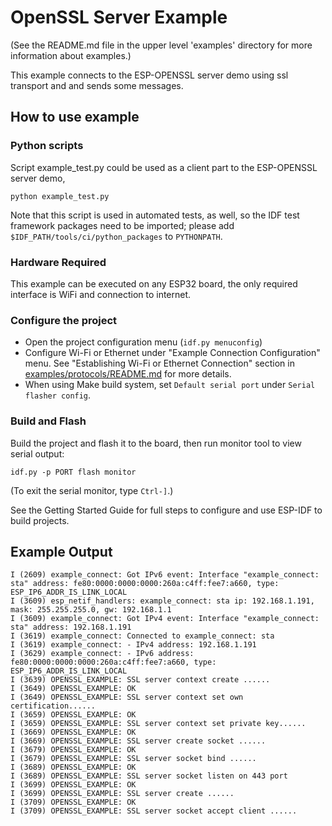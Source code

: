 # OpenSSL Server Example

(See the README.md file in the upper level 'examples' directory for more information about examples.)

This example connects to the ESP-OPENSSL server demo using ssl transport and and sends some messages.

## How to use example

### Python scripts

Script example_test.py could be used as a client part to the ESP-OPENSSL server demo,

```
python example_test.py
```
Note that this script is used in automated tests, as well, so the IDF test framework packages need to be imported;
please add `$IDF_PATH/tools/ci/python_packages` to `PYTHONPATH`.

### Hardware Required

This example can be executed on any ESP32 board, the only required interface is WiFi and connection to internet.

### Configure the project

* Open the project configuration menu (`idf.py menuconfig`)
* Configure Wi-Fi or Ethernet under "Example Connection Configuration" menu. See "Establishing Wi-Fi or Ethernet Connection" section in [examples/protocols/README.md](../../README.md) for more details.
* When using Make build system, set `Default serial port` under `Serial flasher config`.

### Build and Flash

Build the project and flash it to the board, then run monitor tool to view serial output:

```
idf.py -p PORT flash monitor
```

(To exit the serial monitor, type ``Ctrl-]``.)

See the Getting Started Guide for full steps to configure and use ESP-IDF to build projects.

## Example Output

```
I (2609) example_connect: Got IPv6 event: Interface "example_connect: sta" address: fe80:0000:0000:0000:260a:c4ff:fee7:a660, type: ESP_IP6_ADDR_IS_LINK_LOCAL
I (3609) esp_netif_handlers: example_connect: sta ip: 192.168.1.191, mask: 255.255.255.0, gw: 192.168.1.1
I (3609) example_connect: Got IPv4 event: Interface "example_connect: sta" address: 192.168.1.191
I (3619) example_connect: Connected to example_connect: sta
I (3619) example_connect: - IPv4 address: 192.168.1.191
I (3629) example_connect: - IPv6 address: fe80:0000:0000:0000:260a:c4ff:fee7:a660, type: ESP_IP6_ADDR_IS_LINK_LOCAL
I (3639) OPENSSL_EXAMPLE: SSL server context create ......
I (3649) OPENSSL_EXAMPLE: OK
I (3649) OPENSSL_EXAMPLE: SSL server context set own certification......
I (3659) OPENSSL_EXAMPLE: OK
I (3659) OPENSSL_EXAMPLE: SSL server context set private key......
I (3669) OPENSSL_EXAMPLE: OK
I (3669) OPENSSL_EXAMPLE: SSL server create socket ......
I (3679) OPENSSL_EXAMPLE: OK
I (3679) OPENSSL_EXAMPLE: SSL server socket bind ......
I (3689) OPENSSL_EXAMPLE: OK
I (3689) OPENSSL_EXAMPLE: SSL server socket listen on 443 port
I (3699) OPENSSL_EXAMPLE: OK
I (3699) OPENSSL_EXAMPLE: SSL server create ......
I (3709) OPENSSL_EXAMPLE: OK
I (3709) OPENSSL_EXAMPLE: SSL server socket accept client ......
```

